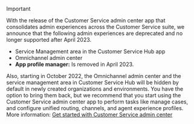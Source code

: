 > [!IMPORTANT]
> With the release of the Customer Service admin center app that consolidates admin experiences across the Customer Service suite, we announce that the following admin experiences are deprecated and no longer supported after April 2023.
>
> - Service Management area in the Customer Service Hub app
> - Omnichannel admin center
> - **App profile manager:** Is removed in April 2023.
>
> Also, starting in October 2022, the Omnichannel admin center and the service management area in Customer Service Hub will be hidden by default in newly created organizations and environments. You have the option to bring them back, but we recommend that you start using the Customer Service admin center app to perform tasks like manage cases, and configure unified routing, channels, and agent experience profiles. More information: [Get started with Customer Service admin center](../customer-service/implement/cs-admin-center.md)